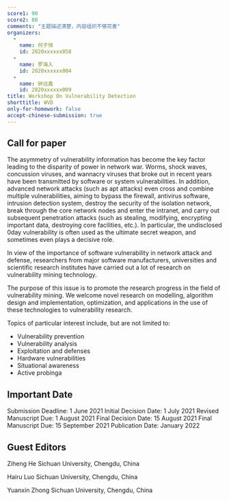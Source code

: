 ```yaml
---
score1: 90
score2: 80
comments: "主题描述清楚，内容组织不够完善"
organizers:
  -
    name: 何子恒
    id: 2020xxxxxx058
  -
    name: 罗海入
    id: 2020xxxxxx004
  -
    name: 钟远鑫
    id: 2020xxxxxx009
title: Workshop On Vulnerability Detection
shorttitle: WVD
only-for-homework: false
accept-chinese-submission: true
---
```


## Call for paper
The asymmetry of vulnerability information has become the key factor leading to the disparity of power in network war. Worms, shock waves, concussion viruses, and wannacry viruses that broke out in recent years have been transmitted by software or system vulnerabilities. In addition, advanced network attacks (such as apt attacks) even cross and combine multiple vulnerabilities, aiming to bypass the firewall, antivirus software, intrusion detection system, destroy the security of the isolation network, break through the core network nodes and enter the intranet, and carry out subsequent penetration attacks (such as stealing, modifying, encrypting important data, destroying core facilities, etc.). In particular, the undisclosed 0day vulnerability is often used as the ultimate secret weapon, and sometimes even plays a decisive role.

In view of the importance of software vulnerability in network attack and defense, researchers from major software manufacturers, universities and scientific research institutes have carried out a lot of research on vulnerability mining technology.

The purpose of this issue is to promote the research progress in the field of vulnerability mining. We welcome novel research on modelling, algorithm design and implementation, optimization, and applications in the use of these technologies to vulnerability research.

Topics of particular interest include, but are not limited to:

- Vulnerability prevention
- Vulnerability analysis
- Exploitation and defenses
- Hardware vulnerabilities
- Situational awareness
- Active probinga

## Important Date

Submission Deadline: 1 June 2021
Initial Decision Date: 1 July 2021
Revised Manuscript Due: 1 August 2021
Final Decision Date: 15 August 2021
Final Manuscript Due: 15 September 2021
Publication Date: January 2022

## Guest Editors

Ziheng He
Sichuan University, Chengdu, China

Hairu Luo
Sichuan University, Chengdu, China

Yuanxin Zhong
Sichuan University, Chengdu, China
